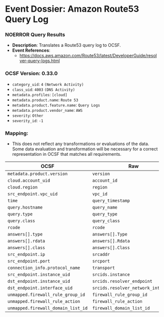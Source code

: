 # Event Dossier: Amazon Route53 Query Log
### NOERROR Query Results
- **Description**: Translates a Route53 query log to OCSF. 
- **Event References**:
  - https://docs.aws.amazon.com/Route53/latest/DeveloperGuide/resolver-query-logs.html

 ### OCSF Version: 0.33.0
 - `category_uid`: `4` `(Network Activity)`
 - `class_uid`: `4003` `(DNS Activity)`
 - `metadata.profiles`: `[cloud]`
 - `metadata.product.name`: `Route 53`
 - `metadata.product.feature.name`: `Query Logs`
 - `metadata.product.vendor_name`: `AWS`
 - `severity`: `Other`
 - `severity_id`: `-1`

 ### Mapping:
 - This does not reflect any transformations or evaluations of the data. Some data evaluation and transformation will be necessary for a correct representation in OCSF that matches all requirements.

| OCSF                       | Raw             |
| -------------------------- | ----------------|
| `metadata.product.version` | `version`       |
|`cloud.account_uid`|`account_id`|
|`cloud.region`|`region`|
|`src_endpoint.vpc_uid`|`vpc_id`|
|`time`|`query_timestamp`|
|`query.hostname`|`query_name`|
|`query.type`|`query_type`|
|`query.class`|`query_class`|
|`rcode`|`rcode`|
|`answers[].type`|`answers[].Type`|
|`answers[].rdata`|`answers[].Rdata`|
|`answers[].class`|`answers[].Class`|
|`src_endpoint.ip`|`srcaddr`|
|`src_endpoint.port`|`srcport`|
|`connection_info.protocol_name`|`transport`|
|`src_endpoint.instance_uid`|`srcids.instance`|
|`dst_endpoint.instance_uid`|`srcids.resolver_endpoint`|
|`dst_endpoint.interface_uid`|`srcids.resolver_network_interface`|
|`unmapped.firewall_rule_group_id`|`firewall_rule_group_id`|
|`unmapped.firewall_rule_action`|`firewall_rule_action`|
|`unmapped.firewall_domain_list_id`|`firewall_domain_list_id`|